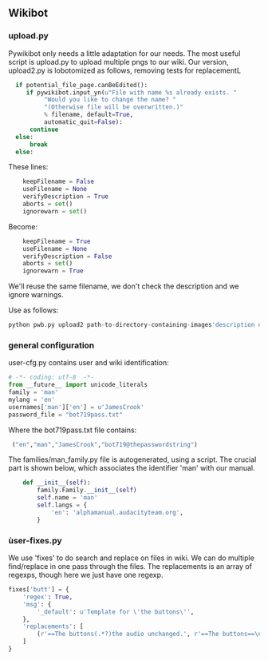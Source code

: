 ## Wikibot



### upload.py

Pywikibot only needs a little adaptation for our needs.  The most useful script is upload.py to upload multiple pngs to our wiki.  Our version, upload2.py is lobotomized as follows, removing tests for replacementL  

```python
  if potential_file_page.canBeEdited():
     if pywikibot.input_yn(u"File with name %s already exists. "
          "Would you like to change the name? "
          "(Otherwise file will be overwritten.)"
          % filename, default=True,
          automatic_quit=False):
      continue
  else:
      break
  else:
```


These lines:

```python
    keepFilename = False
    useFilename = None
    verifyDescription = True
    aborts = set()
    ignorewarn = set()
```

Become:

```python
    keepFilename = True
    useFilename = None
    verifyDescription = False
    aborts = set()
    ignorewarn = True
```

We'll reuse the same filename, we don't check the description and we ignore warnings.

Use as follows:

```python
python pwb.py upload2 path-to-directory-containing-images'description of the change'
```


### general configuration

user-cfg.py contains user and wiki identification:

```python
# -*- coding: utf-8  -*-
from __future__ import unicode_literals
family = 'man'
mylang = 'en'
usernames['man']['en'] = u'JamesCrook'
password_file = "bot719pass.txt"
```
 
Where the bot719pass.txt file contains:

```python
 ("en","man","JamesCrook","bot719@thepasswordstring")
```
 
The families/man_family.py file is autogenerated, using a script.  The crucial part is shown below, which associates the identifier 'man' with our manual.

```python
    def __init__(self):
        family.Family.__init__(self)
        self.name = 'man'
        self.langs = {
            'en': 'alphamanual.audacityteam.org',
        }
```        


### ùser-fixes.py

We use 'fixes' to do search and replace on files in wiki.  We can do multiple find/replace in one pass through the files.  The replacements is an array of regexps, though here we just have one regexp.

```python
fixes['butt'] = {
    'regex': True,
    'msg': {
        '_default': u'Template for \'the buttons\'',
    },
    'replacements': [
        (r'==The buttons(.*?)the audio unchanged.', r'==The buttons==\n{{effectbuttons|name={{subst:PAGENAME}}}}'),
    ]
}

``` 